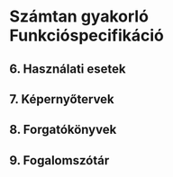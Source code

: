 # Számtan gyakorló Funkcióspecifikáció

## 6. Használati esetek

## 7. Képernyőtervek

## 8. Forgatókönyvek

## 9. Fogalomszótár

